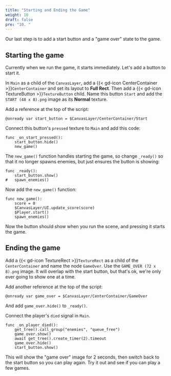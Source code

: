 ```yaml
---
title: "Starting and Ending the Game"
weight: 10
draft: false
pre: "10. "
---
```


Our last step is to add a start button and a "game over" state to the game.

## Starting the game

Currently when we run the game, it starts immediately. Let's add a button to start it.

In `Main` as a child of the `CanvasLayer`, add a {{< gd-icon CenterContainer >}}`CenterContainer` and set its layout to **Full Rect**. Then add a {{< gd-icon TextureButton >}}`TextureButton` child. Name this button `Start` and add the `START (48 x 8).png` image as its **Normal** texture.

Add a reference at the top of the script:

```gdscript
@onready var start_button = $CanvasLayer/CenterContainer/Start
```

Connect this button's `pressed` texture to `Main` and add this code:

```gdscript
func _on_start_pressed():
    start_button.hide()
    new_game()
```

The `new_game()` function handles starting the game, so change `_ready()` so that it no longer spawns enemies, but just ensures the button is showing:

```gdscript
func _ready():
    start_button.show()
#	spawn_enemies()
```

Now add the `new_game()` function:

```gdscript
func new_game():
    score = 0
    $CanvasLayer/UI.update_score(score)
    $Player.start()
    spawn_enemies()
```

Now the button should show when you run the scene, and pressing it starts the game.

## Ending the game

Add a {{< gd-icon TextureRect >}}`TextureRect` as a child of the `CenterContainer` and name the node `GameOver`. Use the `GAME_OVER (72 x 8).png` image. It will overlap with the start button, but that's ok, we're only ever going to show one at a time.

Add another reference at the top of the script:

```gdscript
@onready var game_over = $CanvasLayer/CenterContainer/GameOver
```

And add `game_over.hide()` to `_ready()`.

Connect the player's `died` signal in `Main`.

```gdscript
func _on_player_died():
    get_tree().call_group("enemies", "queue_free")
    game_over.show()
    await get_tree().create_timer(2).timeout
    game_over.hide()
    start_button.show()
```

This will show the "game over" image for 2 seconds, then switch back to the start button so you can play again. Try it out and see if you can play a few games.
